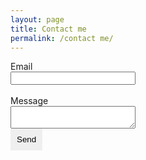 ```yaml
---
layout: page
title: Contact me
permalink: /contact me/
---
```

<style>
 #subbtn{
  border:none;
  padding:10px;
 }
 
 input[type=email]{
  width:200px !important;
  }
  
  textarea {
   width:200px;}
   
   label{
    margin-top:15px;
   }

</style>

<form method= "post" action="http://formspree.io/webdezinesco@gmail.com">
 <label>Email</label>
  <br />
  <input type="email" name="_replyto">
  <br />
  <br />
  <label>Message</label>
  <br />
  <textarea name="body"></textarea>
  <br />
  <input id="subbtn" type="submit" value="Send">
</form>

